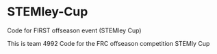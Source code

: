 # STEMley-Cup
Code for FIRST offseason event (STEMley Cup)

This is team 4992 Code for the FRC offseason competition STEMly Cup
